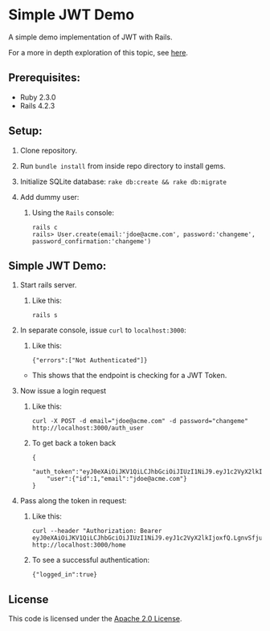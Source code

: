 Simple JWT Demo
=============

A simple demo implementation of JWT with Rails. 

For a more in depth exploration of this topic, see [here](https://www.sitepoint.com/introduction-to-using-jwt-in-rails/).

## Prerequisites: ##
- Ruby 2.3.0
- Rails 4.2.3

## Setup: ##

1. Clone repository.

2. Run `bundle install` from inside repo directory to install gems.

3. Initialize SQLite database: `rake db:create && rake db:migrate`

4. Add dummy user:
   1. Using the `Rails` console:

        ```console
        rails c
        rails> User.create(email:'jdoe@acme.com', password:'changeme', password_confirmation:'changeme')
        ```
        
## Simple JWT Demo: ##
1. Start rails server.
   1. Like this:

        ```console
        rails s
        ```

2. In separate console, issue `curl` to `localhost:3000`:
   1. Like this:

        ```console
        {"errors":["Not Authenticated"]}
        ```

   - This shows that the endpoint is checking for a JWT Token.

3. Now issue a login request
   1. Like this:

        ```console
        curl -X POST -d email="jdoe@acme.com" -d password="changeme" http://localhost:3000/auth_user 
        ```
   2. To get back a token back

        ```console
        {
        	"auth_token":"eyJ0eXAiOiJKV1QiLCJhbGciOiJIUzI1NiJ9.eyJ1c2VyX2lkIjoxfQ.LgnvSfjuwtADkAsO6OL7jvjyivYvlC3ZwXgMjuhMcYg",
        	"user":{"id":1,"email":"jdoe@acme.com"}
        }
        ```

4. Pass along the token in request:
   1. Like this:

        ```console
        curl --header "Authorization: Bearer eyJ0eXAiOiJKV1QiLCJhbGciOiJIUzI1NiJ9.eyJ1c2VyX2lkIjoxfQ.LgnvSfjuwtADkAsO6OL7jvjyivYvlC3ZwXgMjuhMcYg" http://localhost:3000/home
        ```
   2. To see a successful authentication:

        ```console
        {"logged_in":true}
        ```

## License ##

This code is licensed under the [Apache 2.0 License](https://github.com/mafernando/simple_jwt_demo/blob/master/LICENSE.txt).
